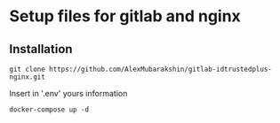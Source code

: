 # Setup files for gitlab and nginx


## Installation
```
git clone https://github.com/AlexMubarakshin/gitlab-idtrustedplus-nginx.git
```
Insert in '.env' yours information

```
docker-compose up -d
```